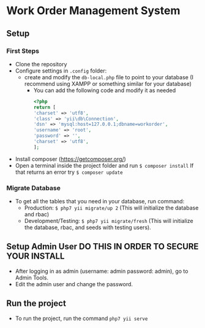 # Work Order Management System

## Setup

### First Steps

- Clone the repository
- Configure settings in `.config` folder:
    - create and modify the `db-local.php` file to point to your database (I recommend using XAMPP or something similar for your database)
        - You can add the following code and modify it as needed 
            ``` php
            <?php
            return [
            'charset' => 'utf8',
            'class' => 'yii\db\Connection',
            'dsn' => 'mysql:host=127.0.0.1;dbname=workorder',
            'username' => 'root',
            'password' => '',
            'charset' => 'utf8',
            ];
            ```
- Install composer (https://getcomposer.org/)
- Open a terminal inside the project folder and run `$ composer install` If that returns an error try `$ composer update`

### Migrate Database

- To get all the tables that you need in your database, run command: 
    - Production: `$ php7 yii migrate/up 2` (This will initialize the database and rbac)
    - Development/Testing: `$ php7 yii migrate/fresh` (This will initialize the database, rbac, and seeds with testing users).

## Setup Admin User DO THIS IN ORDER TO SECURE YOUR INSTALL
- After logging in as admin (username: admin password: admin), go to Admin Tools.
- Edit the admin user and change the password.

## Run the project

- To run the project, run the command `php7 yii serve`

